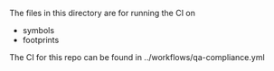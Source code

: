 The files in this directory are for running the CI on
* symbols
* footprints

The CI for this repo can be found in ../workflows/qa-compliance.yml
